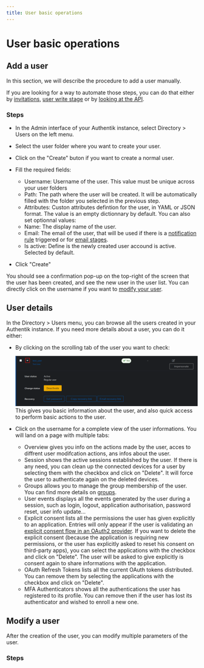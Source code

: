 ```yaml
---
title: User basic operations
---
```

# User basic operations

## Add a user

In this section, we will describe the procedure to add a user manually.

If you are looking for a way to automate those steps, you can do that either by [invitations](./invitation.md), [user write stage](../../flow/stages/user_write.md) or by [looking at the API](../../../developer-docs/api/browser.mdx).

### Steps

-   In the Admin interface of your Authentik instance, select Directory > Users on the left menu.

-   Select the user folder where you want to create your user.

-   Click on the "Create" buton if you want to create a normal user.

-   Fill the required fields:

    -   Username: Username of the user. This value must be unique across your user folders
    -   Path: The path where the user will be created. It will be automatically filled with the folder you selected in the previous step.
    -   Attributes: Custon attributes defintion for the user, in YAML or JSON format. The value is an empty dictionnary by default.
        You can also set optionnal values:
    -   Name: The display name of the user.
    -   Email: The email of the user, that will be used if there is a [notification rule](../../events/notifications.md) triggered or for [email stages](../../flow/stages/email/index.mdx).
    -   Is active: Define is the newly created user accound is active. Selected by default.

-   Click "Create"

You should see a confirmation pop-up on the top-right of the screen that the user has been created, and see the new user in the user list.
You can directly click on the username if you want to [modify your user](./modify_user.md).

## User details

In the Directory > Users menu, you can browse all the users created in your Authentik instance. If you need more details about a user, you can do it either:

- By clicking on the scrolling tab of the user you want to check:

  ![](./user_quick_overview.png)
  This gives you basic information about the user, and also quick access to perform basic actions to the user.


- Click on the username for a complete view of the user informations. You will land on a page with multiple tabs:

    - Overview gives you info on the actions made by the user, acces to diffrent user modifcation actions, ans infos about the user.
    - Session shows the active sessions established by the user. If there is any need, you can clean up the connected devices for a user by selecting them with the checkbox and click on "Delete". It will force the user to authenticate again on the deleted devices.
    - Groups allows you to manage the group membership of the user. You can find more details on [groups](../group.md).
    - User events displays all the events generated by the user during a session, such as login, logout, application authorisation, password reset, user info update...
    - Explicit consent lists all the permissions the user has given explicitly to an application. Entries will only appear if the user is validating an [explicit consent flow in an OAuth2 provider](../../providers/oauth2/index.md). If you want to delete the explicit consent (because the application is requiring new permissions, or the user has explicitly asked to reset his consent on third-party apps), you can select the applications with the checkbox and click on "Delete". The user will be asked to give explicitly is consent again to share informations with the application.
    - OAuth Refresh Tokens lists all the current OAuth tokens distributed. You can remove them by selecting the applications with the checkbox and click on "Delete".
    - MFA Authenticators shows all the authentications the user has registered to its profile. You can remove then if the user has lost its authenticator and wished to enroll a new one.




## Modify a user

After the creation of the user, you can modify multiple parameters of the user.

### Steps
